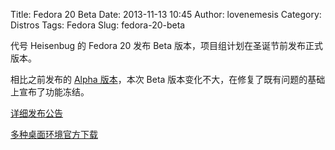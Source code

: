 Title: Fedora 20 Beta
Date: 2013-11-13 10:45
Author: lovenemesis
Category: Distros
Tags: Fedora
Slug: fedora-20-beta

代号 Heisenbug 的 Fedora 20 发布 Beta
版本，项目组计划在圣诞节前发布正式版本。

相比之前发布的 [Alpha
版本](http://linuxtoy.org/archives/fedora-20-alpha.html)，本次 Beta
版本变化不大，在修复了既有问题的基础上宣布了功能冻结。

[详细发布公告](https://lists.fedoraproject.org/pipermail/announce/2013-November/003184.html)

[多种桌面环境官方下载](http://fedoraproject.org/zh_CN/get-prerelease)
